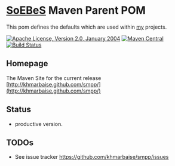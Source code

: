 [SoEBeS](http://www.soebes.de) Maven Parent POM
=======================

This pom defines the defaults which are used within [my](http://www.soebes.com) projects.

[![Apache License, Version 2.0, January 2004](https://img.shields.io/github/license/khmarbaise/smpp.svg?label=License)](http://www.apache.org/licenses/)
[![Maven Central](https://img.shields.io/maven-central/v/com.soebes.smpp/smpp.svg?label=Maven%20Central)](http://search.maven.org/#search%7Cga%7C1%7Ccom.soebes.smpp)
[![Build Status](https://travis-ci.org/khmarbaise/smpp.svg)](https://travis-ci.org/khmarbaise/smpp)

Homepage
--------

The Maven Site for the current release [http://khmarbaise.github.com/smpp/](http://khmarbaise.github.com/smpp/)

Status
------
 * productive version.

TODOs
-----

 * See issue tracker https://github.com/khmarbaise/smpp/issues

